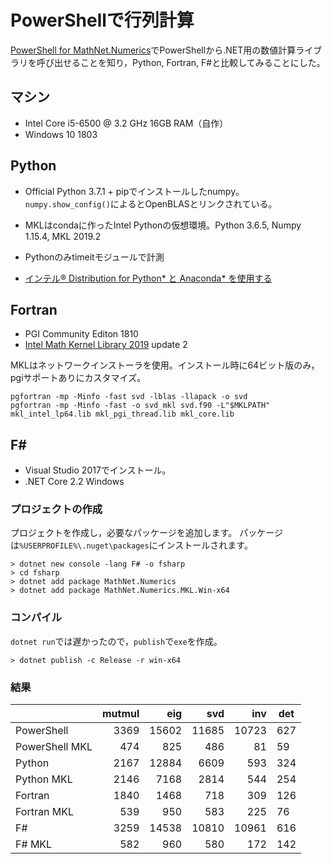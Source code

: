 # PowerShellで行列計算

[PowerShell for MathNet.Numerics](https://cyber-defense.sans.org/blog/2015/06/27/powershell-for-math-net-numerics/)でPowerShellから.NET用の数値計算ライブラリを呼び出せることを知り，Python, Fortran, F#と比較してみることにした。
 
## マシン

* Intel Core i5-6500 @ 3.2 GHz 16GB RAM（自作）
* Windows 10 1803

## Python

* Official Python 3.7.1 + pipでインストールしたnumpy。`numpy.show_config()`によるとOpenBLASとリンクされている。
* MKLはcondaに作ったIntel Pythonの仮想環境。Python 3.6.5, Numpy 1.15.4, MKL 2019.2
* Pythonのみtimeitモジュールで計測

* [インテル® Distribution for Python* と Anaconda* を使用する](https://www.isus.jp/products/python-distribution/using-intel-distribution-for-python-with-anaconda/)

## Fortran

* PGI Community Editon 1810
* [Intel Math Kernel Library 2019](https://software.intel.com/en-us/mkl) update 2

MKLはネットワークインストーラを使用。インストール時に64ビット版のみ，pgiサポートありにカスタマイズ。

```
pgfortran -mp -Minfo -fast svd -lblas -llapack -o svd
pgfortran -mp -Minfo -fast -o svd_mkl svd.f90 -L"$MKLPATH" mkl_intel_lp64.lib mkl_pgi_thread.lib mkl_core.lib
```

## F#

* Visual Studio 2017でインストール。
* .NET Core 2.2 Windows

### プロジェクトの作成

プロジェクトを作成し，必要なパッケージを追加します。
パッケージは`%USERPROFILE%\.nuget\packages`にインストールされます。

```
> dotnet new console -lang F# -o fsharp
> cd fsharp
> dotnet add package MathNet.Numerics
> dotnet add package MathNet.Numerics.MKL.Win-x64
```

### コンパイル

`dotnet run`では遅かったので，`publish`で`exe`を作成。

```
> dotnet publish -c Release -r win-x64
```

### 結果
|                | mutmul |  eig  |  svd  |  inv  | det |
|:---------------|-------:|------:|------:|------:|-----|
| PowerShell     |   3369 | 15602 | 11685 | 10723 | 627 |
| PowerShell MKL |    474 |   825 |   486 |    81 |  59 |
| Python         |   2167 | 12884 |  6609 |   593 | 324 |
| Python MKL     |   2146 |  7168 |  2814 |   544 | 254 |
| Fortran        |   1840 |  1468 |   718 |   309 | 126 |
| Fortran MKL    |    539 |   950 |   583 |   225 |  76 |
| F#             |   3259 | 14538 | 10810 | 10961 | 616 |
| F# MKL         |    582 |   960 |   580 |   172 | 142 |